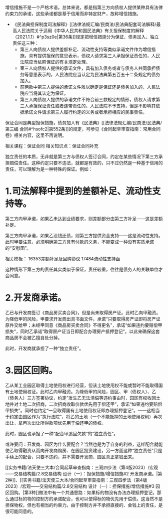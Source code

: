 增信措施不是一个严格术语。总体来说，都是指第三方向债权人提供某种具有法律约束力的承诺，这些承诺都是基于信用而非特定财产，故称增信措施。

- 《民法典担保制度司法解释》[[法律法规汇编/民商法/民法典配套司法解释/最高人民法院关于适用《中华人民共和国民法典》有关担保制度的解释（2021.1.1）#^p3sz0e|第36条]]规定把增信措施分为保证、债务加入、独立责任这三种：
	- 第三人向债权人提供差额补足、流动性支持等类似承诺文件作为增信措施，具有提供担保的意思表示，债权人请求第三人承担保证责任的，人民法院应当依照保证的有关规定处理。
	- 第三人向债权人提供的承诺文件，具有加入债务或者与债务人共同承担债务等意思表示的，人民法院应当认定为民法典第五百五十二条规定的债务加入。
	- 前两款中第三人提供的承诺文件难以确定是保证还是债务加入的，人民法院应当将其认定为保证。
	- 第三人向债权人提供的承诺文件不符合前三款规定的情形，债权人请求第三人承担保证责任或者连带责任的，人民法院不予支持，但是不影响其依据承诺文件请求第三人履行约定的义务或者承担相应的民事责任。

保证合同是典型担保措施，债务加人有《民法典》[[法律法规汇编/民商法/民法典/第三编 合同#^hsofc2|第552条]]的规定，可参见《合同起草审查指南：常用合同卷》相关内容，这里不再说明。

相关课程：保证合同
相关知识点：保证合同补充

独立责任的本质，无非就是第三方与债权人签订合同，约定在某些情况下第三方承担赔偿责任。这种约定只要不违法，就都是有效的，只不过仍然是一种基于信用的责任，可以理解为是一种特殊的保证。例如：
# 1.司法解释中提到的差额补足、流动性支持等。
第三方向甲承诺，如果乙未达到业绩要求，则差额部分由第三方补足——这是差额补足。

第三方向甲承诺，如果乙没钱还债，则第三方提供资金支持——这是流动性支持。此时甲要注意，必须明确第三方具有付款的义务，不能变成一种没有实质承诺的“安慰函”。

相关模板：
16353差额补足及回购协议
17484流动性支持函

这种情形下第三方的责任其实类似于保证，责任较重，往往是债务人的关联单位才会同意。
# 2.开发商承诺。
乙已与开发商签订《商品房买卖合同》，但是尚未取得房产证。此时乙向甲融资。为降低甲的风险，甲要求开发商出具书面文件，承诺“只要取得房产证即将房产证原件交给甲；未经甲同意《商品房买卖合同》不得更名”，承诺“如果违约要赔偿甲损失”，同时乙承诺“取得房产证当日即配合办理房产抵押登记”。以此来确保这套商品房不会被乙擅自处分掉。

此时，开发商就承担了一种“独立责任”。
# 3.园区回购。
乙从某工业园区取得土地使用权进行经营，但该土地使用权不能或暂时不能取得国有土地使用权证。此时乙向甲融资。为降低甲的风险，园区、甲（债权人）、乙（债务人）三方签署协议，约定“发生乙无法清偿等违约事由时，园区有权收回土地并对土地二次招商，二次招商收取价款优先用于偿还甲”，承诺“如果违约要赔偿甲损失”。同时也约定“一旦取得国有土地使用权证即办理抵押登记”。——这相当于约定由园区作为“执行法院”，将乙的土地（一个不能抵押的土地使用权利）再次出让，拿再次出让所得款项优先用于偿还甲的债权。

此时，园区也承担了一种“配合甲追回欠款”的“独立责任”。

或许要问：开发商、园区为什么要配合？当然也是为了自身的利益，这样配合就能使乙取得融资从而向开发商购房、在园区投资建设，另一方面这种“独立责任”只是手续上的配合，只要不违约，并不需要开发商、园区真正拿钱出来。

[[实务书籍/法天使三大本/合同起草审查指南：三观四步法（第4版2023）/宏观——交易结构篇/2.8交易结构 设计（一）：担保措施/增信措施#2 开发商承诺。|第2种]]、[[实务书籍/法天使三大本/合同起草审查指南：三观四步法（第4版2023）/宏观——交易结构篇/2.8交易结构 设计（一）：担保措施/增信措施#3 园区回购。|第3种]]做法中有一个共通思路：如果标的物没有办法办理抵押登记，那么通过标的物的控制方的承诺配合，也可以使得标的物优先用于偿债。这当然不是担保物权，但也有相当的约束力。由于控制方并不承担直接的、金钱上的责任，是很可能同意的。